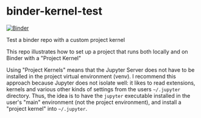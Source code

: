 # binder-kernel-test

[![Binder](https://mybinder.org/badge_logo.svg)](https://mybinder.org/v2/gh/goerz-testing/binder-kernel-test/master)

Test a binder repo with a custom project kernel

This repo illustrates how to set up a project that runs both locally and on Binder with a "Project Kernel"

Using "Project Kernels" means that the Jupyter Server does not have to be installed in the project virtual environment (venv). I recommend this approach because Jupyter does not isolate well: it likes to read extensions, kernels and various other kinds of settings from the users `~/.jupyter` directory. Thus, the idea is to have the `jupyter` executable installed in the user's "main" environment (not the project environment), and install a "project kernel" into `~/.jupyter`.
